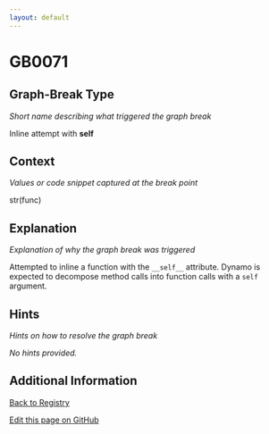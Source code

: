 ```yaml
---
layout: default
---
```

# GB0071

## Graph-Break Type
*Short name describing what triggered the graph break*

Inline attempt with __self__

## Context
*Values or code snippet captured at the break point*

str(func)

## Explanation
*Explanation of why the graph break was triggered*

Attempted to inline a function with the `__self__` attribute. Dynamo is expected to decompose method calls into function calls with a `self` argument.

## Hints
*Hints on how to resolve the graph break*

*No hints provided.*


## Additional Information

<!-- ADDITIONAL INFORMATION START - Add custom information below this line -->

<!-- ADDITIONAL INFORMATION END -->

[Back to Registry](../index.html)

[Edit this page on GitHub](https://github.com/pytorch-labs/compile-graph-break-site/edit/main/docs/gb/gb0071.md)
